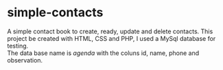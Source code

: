 # simple-contacts
A simple contact book to create, ready, update and delete contacts. This project be created with HTML, CSS and PHP, I used a MySql database for testing.
<br>
The data base name is *agenda* with the coluns id, name, phone and observation.
